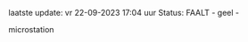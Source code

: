 laatste update: 
vr 22-09-2023 17:04   uur 
Status: FAALT - geel - 
<div class="service Y">microstation</div>
